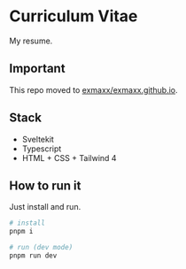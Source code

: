 # Curriculum Vitae

My resume.

## Important
This repo moved to [exmaxx/exmaxx.github.io](https://github.com/exmaxx/exmaxx.github.io).

## Stack

- Sveltekit
- Typescript
- HTML + CSS + Tailwind 4

## How to run it

Just install and run.

```bash
# install
pnpm i
```

```bash
# run (dev mode)
pnpm run dev
```
